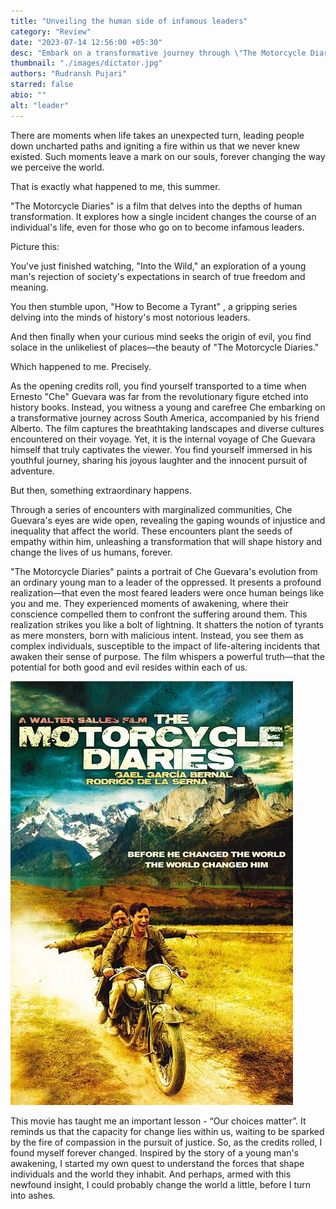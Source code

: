 ```yaml
--- 
title: "Unveiling the human side of infamous leaders"
category: "Review"
date: "2023-07-14 12:56:00 +05:30"
desc: "Embark on a transformative journey through \"The Motorcycle Diaries,\" where the innocence of youth meets the awakening of a revolutionary spirit. Witness the unexpected twists and soul-stirring encounters that forever changed the life of Che Guevara, challenging our perception of history's most infamous leaders."
thumbnail: "./images/dictator.jpg" 
authors: "Rudransh Pujari"
starred: false
abio: ""
alt: "leader"
---
```


There are moments when life takes an unexpected turn, leading people down uncharted paths and igniting a fire within us that we never knew existed. Such moments leave a mark on our souls, forever changing the way we perceive the world.                    
                     
That is exactly what happened to me, this summer.                   
                 
"The Motorcycle Diaries" is a  film that delves into the depths of human transformation. It explores how a single incident changes the course of an individual's life, even for those who go on to become infamous leaders.               
                   
Picture this:                         
                       
You've just finished watching, "Into the Wild," an exploration of a young man's rejection of society's expectations in search of true freedom and meaning.                         
                                 
You then stumble upon, "How to Become a Tyrant" ,  a gripping series delving into the minds of history's most notorious leaders.
                       
And then finally when your curious mind seeks the origin of evil, you find solace in the unlikeliest of places—the beauty of "The Motorcycle Diaries."                                    
                                  
Which happened to me. Precisely.                              
                                     
As the opening credits roll, you find yourself transported to a time when Ernesto "Che" Guevara was far from the revolutionary figure etched into history books. Instead, you witness a young and carefree Che embarking on a transformative journey across South America, accompanied by his friend Alberto. The film captures the breathtaking landscapes and diverse cultures encountered on their voyage. Yet, it is the internal voyage of Che Guevara himself that truly captivates the viewer. You find yourself immersed in his youthful journey, sharing his joyous laughter and the innocent pursuit of adventure.                 
                              
But then, something extraordinary happens.                           
                                
Through a series of encounters with marginalized communities, Che Guevara's eyes are wide open, revealing the gaping wounds of injustice and inequality that affect the world. These encounters plant the seeds of empathy within him, unleashing a transformation that will shape history and change the lives of us humans, forever.                                 
                              
"The Motorcycle Diaries" paints a portrait of Che Guevara's evolution from an ordinary young man to a leader of the oppressed. It presents a profound realization—that even the most feared leaders were once human beings like you and me. They experienced moments of awakening, where their conscience compelled them to confront the suffering around them. This realization strikes you like a bolt of lightning. It shatters the notion of tyrants as mere monsters, born with malicious intent. Instead, you see them as complex individuals, susceptible to the impact of life-altering incidents that awaken their sense of purpose. The film whispers a powerful truth—that the potential for both good and evil resides within each of us.                       

![](images/Dictator_human.jpeg)   
                                                     
This movie has taught me an important lesson - “Our choices matter”. It reminds us that the capacity for change lies within us, waiting to be sparked by the fire of compassion in the pursuit of justice. So, as the credits rolled, I found myself forever changed. Inspired by the story of a young man's awakening, I started my own quest to understand the forces that shape individuals and the world they inhabit. And perhaps, armed with this newfound insight, I could probably change the world a little, before I turn into ashes.                
